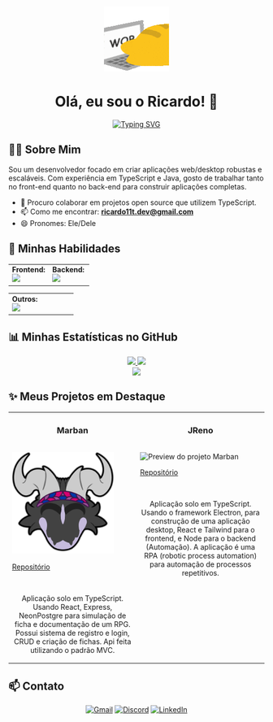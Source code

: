 <p align="center">
  <img src="https://github.com/ricardo11t/ricardo11t/blob/main/meow-code-cat-pc.gif" alt="cat">
</p>

<h1 align="center">Olá, eu sou o Ricardo! 👋</h1>
<p align="center">
  <a href="https://git.io/typing-svg">
    <img src="https://readme-typing-svg.demolab.com?font=Press+Start+2P&size=50&duration=8000&pause=1000&color=47753E&center=true&width=800&height=100&lines=Hello%2C+World!" alt="Typing SVG" />
  </a>
</p>

## 👨‍💻 Sobre Mim

Sou um desenvolvedor focado em criar aplicações web/desktop robustas e escaláveis. Com experiência em TypeScript e Java, gosto de trabalhar tanto no front-end quanto no back-end para construir aplicações completas.

- 👯 Procuro colaborar em projetos open source que utilizem TypeScript.
- 📫 Como me encontrar: **ricardo11t.dev@gmail.com**
- 😄 Pronomes: Ele/Dele

## 🚀 Minhas Habilidades

<table>
  <tr>
    <td valign="top" width="50%">
      <strong>Frontend:</strong><br>
      <a href="https://skillicons.dev">
        <img src="https://skillicons.dev/icons?i=typescript,javascript,react,electron,html,css" />
      </a>
    </td>
    <td valign="top" width="50%">
      <strong>Backend:</strong><br>
      <a href="https://skillicons.dev">
        <img src="https://skillicons.dev/icons?i=nodejs,java,c,python,express" />
      </a>
    </td>
  </tr>
</table>

<table>
  <tr>
    <td valign="top" width="50%">
      <strong>Outros:</strong><br>
      <a href="https://skillicons.dev">
        <img src="https://skillicons.dev/icons?i=postgresql,mysql,docker,git,github,vscode,figma,postman,jest,cypress" />
      </a>
    </td>
  </tr>
</table>

## 📊 Minhas Estatísticas no GitHub

<div align="center">
  <a href="https://github.com/ricardo11t">
    <img height="180em" src="https://github-readme-stats.vercel.app/api?username=ricardo11t&show_icons=true&hide_rank=true&theme=merko&include_all_commits=true&count_private=true"/>
    <img height="180em" src="https://github-readme-stats.vercel.app/api/top-langs/?username=ricardo11t&layout=donut&theme=merko" />
    <br>
    <img align="center" src="https://github-readme-streak-stats.herokuapp.com/?user=ricardo11t&theme=merko" />
  </a>
</div>

## ✨ Meus Projetos em Destaque

<table>
  <tr>
    <td width="50%" valign="top">
      <h3 align="center">Marban</h3>
      <br />
        <img style="max-width: 200px;" src="https://github.com/ricardo11t/marban/blob/main/public/img/logo-site.png" alt="Preview do projeto Marban" />
        <a href="https://github.com/ricardo11t/marban"><p>Repositório</p><a/>
      <br />
      <p align="center">
        Aplicação solo em TypeScript. Usando React, Express, NeonPostgre para
        simulação de ficha e documentação de um RPG. Possui sistema de registro e
        login, CRUD e criação de fichas. Api feita utilizando o padrão MVC.
      </p>
    </td>
    <td width="50%" valign="top">
      <h3 align="center">JReno</h3>
      <br />
      <img height="50%" width="100%" src="https://skillicons.dev/icons?i=electron" alt="Preview do projeto Marban" />
      <a href="https://github.com/ricardo11t/JReno">
        <p>Repositório</p>
      </a>
      <br />
      <p align="center">
        Aplicação solo em TypeScript. Usando o framework Electron, para
        construção de uma aplicação desktop, React e Tailwind para o frontend, e
        Node para o backend (Automação). A aplicação é uma RPA (robotic process automation) 
        para automação de processos repetitivos.
      </p>
    </td>
  </tr>
</table>

## 📫 Contato

<p align="center">
  <a href="mailto:ricardo11t.dev@gmail.com"><img src="https://img.shields.io/badge/Gmail-D14836?style=for-the-badge&logo=gmail&logoColor=white" alt="Gmail"></a>
  <a href="https://discord.com/users/347442682290896908"><img src="https://img.shields.io/badge/Discord-7289DA?style=for-the-badge&logo=discord&logoColor=white" alt="Discord"></a>
  <a href="https://www.linkedin.com/in/joão-ricardo-257059363/"><img src="https://img.shields.io/badge/LinkedIn-0077B5?style=for-the-badge&logo=linkedin&logoColor=white" alt="LinkedIn"></a>
</p>
